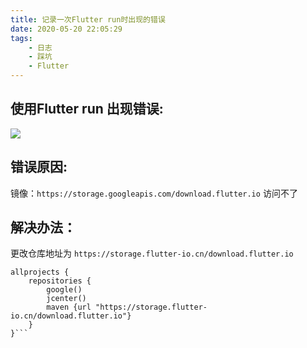 ```yaml
---
title: 记录一次Flutter run时出现的错误
date: 2020-05-20 22:05:29
tags:
    - 日志
    - 踩坑
    - Flutter
---
```

## 使用Flutter run 出现错误:

![](/images/flutter-run.png)

## 错误原因:
镜像：`https://storage.googleapis.com/download.flutter.io` 访问不了

## 解决办法：

更改仓库地址为 `https://storage.flutter-io.cn/download.flutter.io`

```
allprojects {
    repositories {
        google()
        jcenter()
        maven {url "https://storage.flutter-io.cn/download.flutter.io"}
    }
}```
